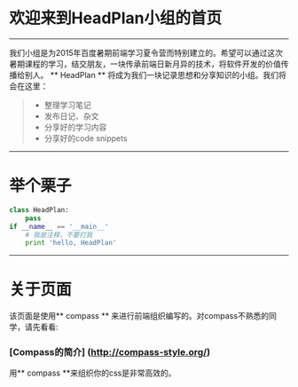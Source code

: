 # 欢迎来到HeadPlan小组的首页

------

我们小组是为2015年百度暑期前端学习夏令营而特别建立的。希望可以通过这次暑期课程的学习，结交朋友，一块传承前端日新月异的技术，将软件开发的价值传播给别人。 ** HeadPlan ** 将成为我们一块记录思想和分享知识的小组。我们将会在这里：

> * 整理学习笔记
> * 发布日记、杂文
> * 分享好的学习内容
> * 分享好的code snippets

------

# 举个栗子

```python
class HeadPlan:
    pass
if __name__ == '__main__'
    # 我是注释，不要打我
    print 'hello, HeadPlan'
```

------

# 关于页面

该页面是使用** compass ** 来进行前端组织编写的。对compass不熟悉的同学，请先看看:

### [Compass的简介] (http://compass-style.org/)

用** compass **来组织你的css是非常高效的。
